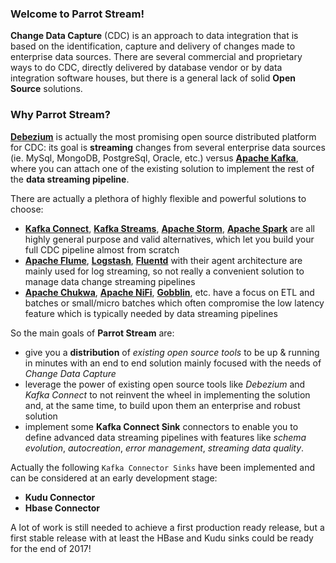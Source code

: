 ### **Welcome to Parrot Stream!**

**Change Data Capture** (CDC) is an approach to data integration that is based on the identification, capture and delivery of changes made to enterprise data sources.
There are several commercial and proprietary ways to do CDC, directly delivered by database vendor or by data integration software houses, but there is a general lack of solid **Open Source** solutions.

### **Why Parrot Stream?**

[**Debezium**](http://debezium.io/) is actually the most promising open source distributed platform for CDC: its goal is **streaming** changes from several enterprise data sources (ie. MySql, MongoDB, PostgreSql, Oracle, etc.) versus [**Apache Kafka**](https://kafka.apache.org/), where you can attach one of the existing solution to implement the rest of the **data streaming pipeline**.

There are actually a plethora of highly flexible and powerful solutions to choose:

* [**Kafka Connect**](http://docs.confluent.io/2.0.0/connect/), [**Kafka Streams**](https://kafka.apache.org/documentation/streams/), [**Apache Storm**](http://storm.apache.org/), [**Apache Spark**](https://spark.apache.org/) are all highly general purpose and valid alternatives, which let you build your full CDC pipeline almost from scratch
* [**Apache Flume**](https://flume.apache.org/), [**Logstash**](https://www.elastic.co/products/logstash), [**Fluentd**](http://www.fluentd.org/) with their agent architecture are mainly used for log streaming, so not really a convenient solution to manage data change streaming pipelines
* [**Apache Chukwa**](http://chukwa.apache.org/), [**Apache NiFi**](https://nifi.apache.org/), [**Gobblin**](https://github.com/linkedin/gobblin), etc. have a focus on ETL and batches or small/micro batches which often compromise the low latency feature which is typically needed by data streaming pipelines

So the main goals of **Parrot Stream** are:

* give you a **distribution** of *existing open source tools* to be up & running in minutes with an end to end solution mainly focused with the needs of *Change Data Capture*
* leverage the power of existing open source tools like *Debezium* and *Kafka Connect* to not reinvent the wheel in implementing the solution and, at the same time, to build upon them an enterprise and robust solution
* implement some **Kafka Connect Sink** connectors to enable you to define advanced data streaming pipelines with features like *schema evolution*, *autocreation*, *error management*, *streaming data quality*.

Actually the following `Kafka Connector Sinks` have been implemented and can be considered at an early development stage:

* **Kudu Connector**
* **Hbase Connector**

A lot of work is still needed to achieve a first production ready release, but a first stable release with at least the HBase and Kudu sinks could be ready for the end of 2017!

